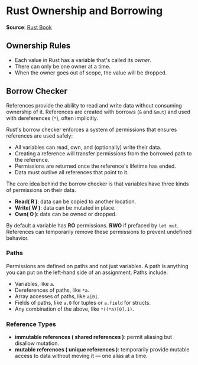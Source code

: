 # Rust Ownership and Borrowing

**Source**: [Rust Book](https://rust-book.cs.brown.edu/ch04-02-references-and-borrowing.html)

## Ownership Rules
- Each value in Rust has a variable that's called its *owner*.
- There can only be one owner at a time.
- When the owner goes out of scope, the value will be dropped.

## Borrow Checker

References provide the ability to read and write data without consuming ownership of it. 
References are created with borrows (`&` and `&mut`) and used with dereferences (`*`), often implicitly.

Rust's borrow checker enforces a system of permissions that ensures references are used safely:

- All variables can read, own, and (optionally) write their data.
- Creating a reference will transfer permissions from the borrowed path to the reference.
- Permissions are returned once the reference's lifetime has ended.
- Data must outlive all references that point to it.


The core idea behind the borrow checker is that variables have three kinds of permissions on their data.

- **Read( R )**: data can be copied to another location.
- **Write( W )**: data can be mutated in place.
- **Own( O )**: data can be owned or dropped.

By default a variable has **RO** permissions. **RWO** if prefaced by `let mut`.
References can temporarily remove these permissions to prevent undefined behavior.

### Paths

Permissions are defined on paths and not just variables. A path is anything you 
can put on the left-hand side of an assignment. Paths include:

- Variables, like `a`.
- Dereferences of paths, like `*a`.
- Array accesses of paths, like `a[0]`.
- Fields of paths, like `a.0` for tuples or `a.field` for structs.
- Any combination of the above, like `*((*a)[0].1)`.

### Reference Types

- **immutable references ( shared references )**: permit aliasing but disallow mutation.
- **mutable references ( unique references )**: temporarily provide mutable access to data without moving it — one alias at a time.
